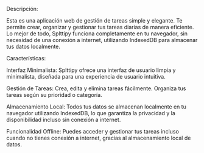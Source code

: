 Descripción:

Esta es una aplicación web de gestión de tareas simple y elegante. Te permite crear, organizar y gestionar tus tareas diarias de manera eficiente. Lo mejor de todo, Splttipy funciona completamente en tu navegador, sin necesidad de una conexión a internet, utilizando IndexedDB para almacenar tus datos localmente.

Características:

Interfaz Minimalista: Splttipy ofrece una interfaz de usuario limpia y minimalista, diseñada para una experiencia de usuario intuitiva.

Gestión de Tareas: Crea, edita y elimina tareas fácilmente. Organiza tus tareas según su prioridad o categoría.

Almacenamiento Local: Todos tus datos se almacenan localmente en tu navegador utilizando IndexedDB, lo que garantiza la privacidad y la disponibilidad incluso sin conexión a internet.

Funcionalidad Offline: Puedes acceder y gestionar tus tareas incluso cuando no tienes conexión a internet, gracias al almacenamiento local de datos.